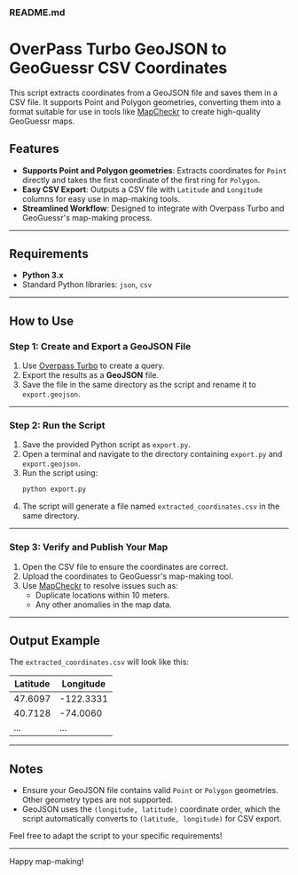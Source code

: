 ### README.md

# OverPass Turbo GeoJSON to GeoGuessr CSV Coordinates

This script extracts coordinates from a GeoJSON file and saves them in a CSV file. It supports Point and Polygon geometries, converting them into a format suitable for use in tools like [MapCheckr](https://mapcheckr.vercel.app/) to create high-quality GeoGuessr maps.

## Features

- **Supports Point and Polygon geometries**: Extracts coordinates for `Point` directly and takes the first coordinate of the first ring for `Polygon`.
- **Easy CSV Export**: Outputs a CSV file with `Latitude` and `Longitude` columns for easy use in map-making tools.
- **Streamlined Workflow**: Designed to integrate with Overpass Turbo and GeoGuessr's map-making process.

---

## Requirements

- **Python 3.x**
- Standard Python libraries: `json`, `csv`

---

## How to Use

### Step 1: Create and Export a GeoJSON File

1. Use [Overpass Turbo](https://overpass-turbo.eu/) to create a query.
2. Export the results as a **GeoJSON** file.
3. Save the file in the same directory as the script and rename it to `export.geojson`.

---

### Step 2: Run the Script

1. Save the provided Python script as `export.py`.
2. Open a terminal and navigate to the directory containing `export.py` and `export.geojson`.
3. Run the script using:
   ```bash
   python export.py
   ```
4. The script will generate a file named `extracted_coordinates.csv` in the same directory.

---

### Step 3: Verify and Publish Your Map

1. Open the CSV file to ensure the coordinates are correct.
2. Upload the coordinates to GeoGuessr's map-making tool.
3. Use [MapCheckr](https://mapcheckr.vercel.app/) to resolve issues such as:
   - Duplicate locations within 10 meters.
   - Any other anomalies in the map data.

---

## Output Example

The `extracted_coordinates.csv` will look like this:

| Latitude | Longitude |
| -------- | --------- |
| 47.6097  | -122.3331 |
| 40.7128  | -74.0060  |
| ...      | ...       |

---

## Notes

- Ensure your GeoJSON file contains valid `Point` or `Polygon` geometries. Other geometry types are not supported.
- GeoJSON uses the `(longitude, latitude)` coordinate order, which the script automatically converts to `(latitude, longitude)` for CSV export.

Feel free to adapt the script to your specific requirements!

---

Happy map-making!

